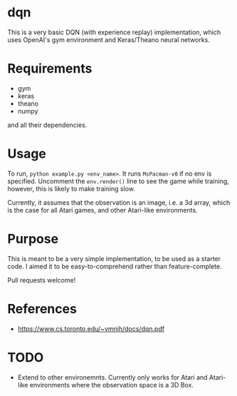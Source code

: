 # dqn
This is a very basic DQN (with experience replay) implementation, which uses OpenAI's gym environment and Keras/Theano neural networks. 

# Requirements
- gym
- keras
- theano
- numpy

and all their dependencies.

# Usage
To run, `python example.py <env_name>`. It runs `MsPacman-v0` if no env is specified.
Uncomment the `env.render()` line to see the game while training, however, this is likely to make training slow.

Currently, it assumes that the observation is an image, i.e. a 3d array, which is the case for all Atari games, and other Atari-like environments.

# Purpose
This is meant to be a very simple implementation, to be used as a starter code. I aimed it to be easy-to-comprehend rather than feature-complete.

Pull requests welcome!

# References
- https://www.cs.toronto.edu/~vmnih/docs/dqn.pdf

# TODO
- Extend to other environemnts. Currently only works for Atari and Atari-like environments where the observation space is a 3D Box.
